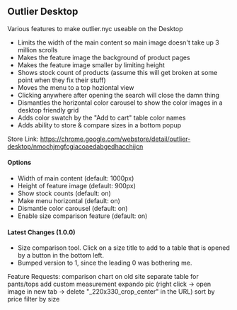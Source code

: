 ## Outlier Desktop

Various features to make outlier.nyc useable on the Desktop

* Limits the width of the main content so main image doesn't take up 3 million scrolls
* Makes the feature image the background of product pages
* Makes the feature image smaller by limiting height
* Shows stock count of products (assume this will get broken at some point when they fix their stuff)
* Moves the menu to a top hoziontal view
* Clicking anywhere after opening the search will close the damn thing
* Dismantles the horizontal color carousel to show the color images in a desktop friendly grid
* Adds color swatch by the "Add to cart" table color names
* Adds ability to store & compare sizes in a bottom popup

Store Link: https://chrome.google.com/webstore/detail/outlier-desktop/nmochjmgfcgiacoaedabgedhacchijcn

#### Options
* Width of main content (default: 1000px)
* Height of feature image (default: 900px)
* Show stock counts (default: on)
* Make menu horizontal (default: on)
* Dismantle color carousel (default: on)
* Enable size comparison feature (default: on)

#### Latest Changes (1.0.0)
* Size comparison tool. Click on a size title to add to a table that is opened by a button in the bottom left.
* Bumped version to 1, since the leading 0 was bothering me.

Feature Requests:
comparison chart on old site
separate table for pants/tops
add custom measurement
expando pic (right click -> open image in new tab -> delete "_220x330_crop_center" in the URL)
sort by price
filter by size